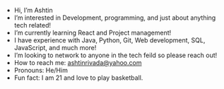 -  Hi, I’m Ashtin
-  I’m interested in Development, programming, and just about anything tech related!
-  I’m currently learning React and Project management!
-  I have experience with Java, Python, Git, Web development, SQL, JavaScript, and much more! 
-  I’m looking to network to anyone in the tech feild so please reach out!
-  How to reach me: ashtinrivada@yahoo.com 
-  Pronouns: He/Him
-  Fun fact: I am 21 and love to play basketball. 

<!---
Ashtin02/Ashtin02 is a ✨ special ✨ repository because its `README.md` (this file) appears on your GitHub profile.
You can click the Preview link to take a look at your changes.
--->
